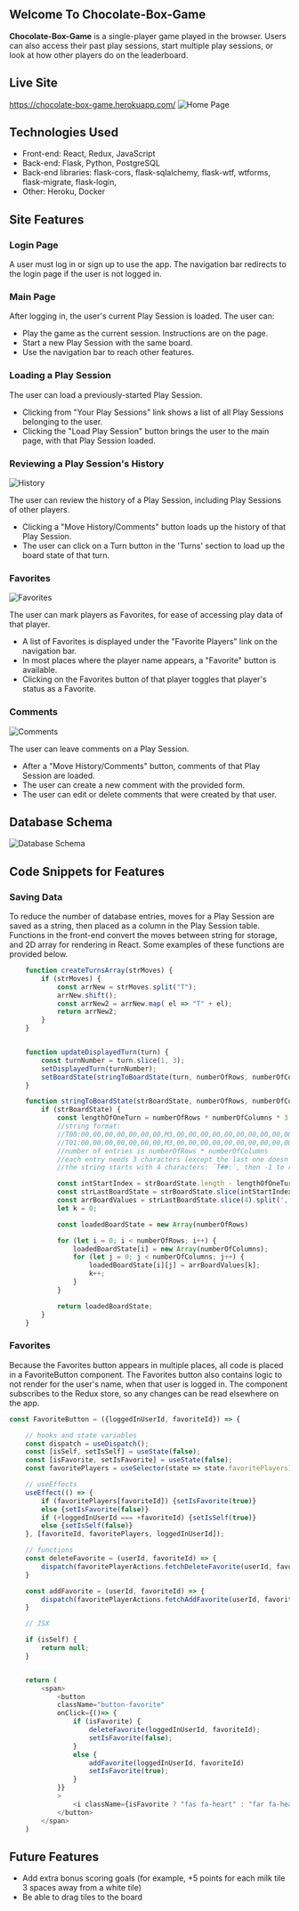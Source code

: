 ## Welcome To Chocolate-Box-Game
**Chocolate-Box-Game** is a single-player game played in the browser.  Users can also access their past play sessions, start multiple play sessions, or look at how other players do on the leaderboard. 

## Live Site
https://chocolate-box-game.herokuapp.com/
![Home Page](https://i.imgur.com/Av0Sh0U.png)

## Technologies Used
* Front-end: React, Redux, JavaScript
* Back-end: Flask, Python, PostgreSQL
* Back-end libraries: flask-cors, flask-sqlalchemy, flask-wtf, wtforms, flask-migrate, flask-login, 
* Other: Heroku, Docker

## Site Features

### Login Page
A user must log in or sign up to use the app.  The navigation bar redirects to the login page if the user is not logged in.

### Main Page
After logging in, the user's current Play Session is loaded.  The user can:
* Play the game as the current session.  Instructions are on the page.
* Start a new Play Session with the same board.
* Use the navigation bar to reach other features.

### Loading a Play Session
The user can load a previously-started Play Session.
* Clicking from "Your Play Sessions" link shows a list of all Play Sessions belonging to the user.
* Clicking the "Load Play Session" button brings the user to the main page, with that Play Session loaded.

### Reviewing a Play Session's History
![History](https://i.imgur.com/pxzdJLv.gif)

The user can review the history of a Play Session, including Play Sessions of other players.
* Clicking a "Move History/Comments" button loads up the history of that Play Session.
* The user can click on a Turn button in the 'Turns' section to load up the board state of that turn.

### Favorites
![Favorites](https://i.imgur.com/7r5GaoA.gif)

The user can mark players as Favorites, for ease of accessing play data of that player.
* A list of Favorites is displayed under the "Favorite Players" link on the navigation bar.
* In most places where the player name appears, a "Favorite" button is available.
* Clicking on the Favorites button of that player toggles that player's status as a Favorite.

### Comments
![Comments](https://i.imgur.com/hfhEFJz.png)

The user can leave comments on a Play Session.
* After a "Move History/Comments" button, comments of that Play Session are loaded.
* The user can create a new comment with the provided form.
* The user can edit or delete comments that were created by that user.

## Database Schema
![Database Schema](https://i.imgur.com/KDj0P68.png)

## Code Snippets for Features

### Saving Data
To reduce the number of database entries, moves for a Play Session are saved as a string, then placed as a column in the Play Session table.
Functions in the front-end convert the moves between string for storage, and 2D array for rendering in React.  Some examples of these functions are provided below.
```js
    function createTurnsArray(strMoves) {
        if (strMoves) {
            const arrNew = strMoves.split("T");
            arrNew.shift();
            const arrNew2 = arrNew.map( el => "T" + el);
            return arrNew2;
        }
    }


    function updateDisplayedTurn(turn) {
        const turnNumber = turn.slice(1, 3);
        setDisplayedTurn(turnNumber);
        setBoardState(stringToBoardState(turn, numberOfRows, numberOfColumns));
    }

    function stringToBoardState(strBoardState, numberOfRows, numberOfColumns) {
        if (strBoardState) {
            const lengthOfOneTurn = numberOfRows * numberOfColumns * 3 + 4 - 1;
            //string format:
            //T00:00,00,00,00,00,00,00,M3,00,00,00,00,00,00,00,00,00,00,00,00,00,00,00,D2,00
            //T01:00,00,00,00,00,00,00,M3,00,00,00,00,00,00,00,00,00,00,00,00,00,00,00,D2,D1
            //number of entries is numberOfRows * numberOfColumns
            //each entry needs 3 characters (except the last one doesn't need a ,)
            //the string starts with 4 characters: `T##:`, then -1 to remove the last comma

            const intStartIndex = strBoardState.length - lengthOfOneTurn;
            const strLastBoardState = strBoardState.slice(intStartIndex);
            const arrBoardValues = strLastBoardState.slice(4).split(',');
            let k = 0;

            const loadedBoardState = new Array(numberOfRows)

            for (let i = 0; i < numberOfRows; i++) {
                loadedBoardState[i] = new Array(numberOfColumns);
                for (let j = 0; j < numberOfColumns; j++) {
                    loadedBoardState[i][j] = arrBoardValues[k];
                    k++;
                }
            }

            return loadedBoardState;
        }
    }
```



### Favorites
Because the Favorites button appears in multiple places, all code is placed in a FavoriteButton component.  The Favorites button also contains logic to not render for the user's name, when that user is logged in.  The component subscribes to the Redux store, so any changes can be read elsewhere on the app.
```js
const FavoriteButton = ({loggedInUserId, favoriteId}) => {

    // hooks and state variables
    const dispatch = useDispatch();
    const [isSelf, setIsSelf] = useState(false);
    const [isFavorite, setIsFavorite] = useState(false);
    const favoritePlayers = useSelector(state => state.favoritePlayers);

    // useEffects
    useEffect(() => {
        if (favoritePlayers[favoriteId]) {setIsFavorite(true)}
        else {setIsFavorite(false)}
        if (+loggedInUserId === +favoriteId) {setIsSelf(true)}
        else {setIsSelf(false)}
    }, [favoriteId, favoritePlayers, loggedInUserId]);

    // functions
    const deleteFavorite = (userId, favoriteId) => {
        dispatch(favoritePlayerActions.fetchDeleteFavorite(userId, favoriteId));
    }

    const addFavorite = (userId, favoriteId) => {
        dispatch(favoritePlayerActions.fetchAddFavorite(userId, favoriteId));
    }

    // JSX

    if (isSelf) {
        return null;
    }


    return (
        <span>
            <button
            className="button-favorite"
            onClick={()=> {
                if (isFavorite) {
                    deleteFavorite(loggedInUserId, favoriteId);
                    setIsFavorite(false);
                }
                else {
                    addFavorite(loggedInUserId, favoriteId)
                    setIsFavorite(true);
                }
            }}
            >
                <i className={isFavorite ? "fas fa-heart" : "far fa-heart"}></i>
            </button>
        </span>
    )
```

## Future Features
* Add extra bonus scoring goals (for example, +5 points for each milk tile 3 spaces away from a white tile)
* Be able to drag tiles to the board
